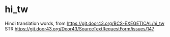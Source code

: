 # hi_tw

Hindi translation words, from https://git.door43.org/BCS-EXEGETICAL/hi_tw
STR https://git.door43.org/Door43/SourceTextRequestForm/issues/147